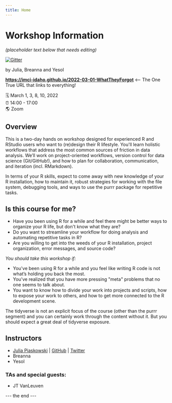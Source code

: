 ```yaml
---
title: Home
---
```


# Workshop Information

*(placeholder text below that needs editing)*  

[![Gitter](https://badges.gitter.im/what-they-forgot/wtf-2020-rsc.svg)](https://gitter.im/what-they-forgot/wtf-2020-rsc?utm_source=badge&utm_medium=badge&utm_campaign=pr-badge)

by Julia, Breanna and Yesol

**https://imci-idaho.github.io/2022-03-01-WhatTheyForgot** <-- The One True URL that links to everything!

:spiral_calendar: March 1, 3, 8, 10, 2022   
:alarm_clock: 14:00 - 17:00   
:earth_americas: Zoom   

## Overview

This is a two-day hands on workshop designed for experienced R and RStudio users who want to (re)design their R lifestyle. You'll learn holistic workflows that address the most common sources of friction in data analysis. We’ll work on project-oriented workflows, version control for data science (Git/GitHub!), and how to plan for collaboration, communication, and iteration (incl. RMarkdown).

In terms of your R skills, expect to come away with new knowledge of your R installation, how to maintain it, robust strategies for working with the file system, debugging tools, and ways to use the purrr package for repetitive tasks.

## Is this course for me?

* Have you been using R for a while and feel there might be better ways to organize your R life, but don't know what they are?
* Do you want to streamline your workflow for doing analysis and automating repetitive tasks in R?
* Are you willing to get into the weeds of your R installation, project organization, error messages, and source code?

*You should take this workshop if:*

* You've been using R for a while and you feel like writing R code is not what’s holding you back the most.
* You’ve realized that you have more pressing "meta" problems that no one seems to talk about.
* You want to know how to divide your work into projects and scripts, how to expose your work to others, and how to get more connected to the R development scene. 

The tidyverse is not an explicit focus of the course (other than the purrr segment) and you can certainly work through the content without it. But you should expect a great deal of tidyverse exposure.

## Instructors

* [Julia Piaskowski](https://jpiaskowski.gitlab.io/) | [GitHub](https://github.com/jpiaskowski) | [Twitter](https://twitter.com/SeedsAndBreeds)
* Breanna
* Yesol
  
### TAs and special guests: 

* JT VanLeuven

--- the end ---
